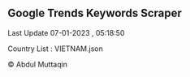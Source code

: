 

## Google Trends Keywords Scraper 
 
Last Update 07-01-2023 , 05:18:50

Country List :
VIETNAM.json



© Abdul Muttaqin 
